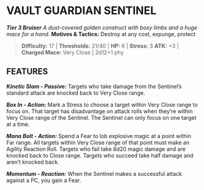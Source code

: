 ﻿---
tags:
  - Adversary
  - Creature
  - Statblock

name: 'VAULT GUARDIAN SENTINEL'
tier: 3
type: Bruiser
description: 'A dust-covered golden construct with boxy limbs and a huge mace for a hand.'
motives_and_tactics: 'Destroy at any cost, expunge, protect'
difficulty: '17'
thresholds: '21/40'
hp: '6'
stress: '3'
atk: '+3'
attack: 'Charged Mace'
range: 'Very Close'
damage: '2d12+1 phy'
experience:
feats:
- name: 'Kinetic Slam'
  type: 'Passive'
  text: 'Targets who take damage from the Sentinel’s standard attack are knocked back to Very Close range.'
- name: 'Box In'
  type: 'Action'
  text: 'Mark a Stress to choose a target within Very Close range to focus on. That target has disadvantage on attack rolls when they’re within Very Close range of the Sentinel. The Sentinel can only focus on one target at a time.'
- name: 'Mana Bolt'
  type: 'Action'
  text: 'Spend a Fear to lob explosive magic at a point within Far range. All targets within Very Close range of that point must make an Agility Reaction Roll. Targets who fail take 8d20 magic damage and are knocked back to Close range. Targets who succeed take half damage and aren’t knocked back.'
- name: 'Momentum'
  type: 'Reaction'
  text: 'When the Sentinel makes a successful attack against a PC, you gain a Fear.'
layout: Daggerheart Adversary
source: srd-adversary
statblock: true
---

# VAULT GUARDIAN SENTINEL

***Tier 3 Bruiser***
*A dust-covered golden construct with boxy limbs and a huge mace for a hand.*
**Motives & Tactics:** Destroy at any cost, expunge, protect

> **Difficulty:** 17 | **Thresholds:** 21/40 | **HP:** 6 | **Stress:** 3
> **ATK:** +3 | **Charged Mace:** Very Close | 2d12+1 phy  

## FEATURES

***Kinetic Slam - Passive:*** Targets who take damage from the Sentinel’s standard attack are knocked back to Very Close range.

***Box In - Action:*** Mark a Stress to choose a target within Very Close range to focus on. That target has disadvantage on attack rolls when they’re within Very Close range of the Sentinel. The Sentinel can only focus on one target at a time.

***Mana Bolt - Action:*** Spend a Fear to lob explosive magic at a point within Far range. All targets within Very Close range of that point must make an Agility Reaction Roll. Targets who fail take 8d20 magic damage and are knocked back to Close range. Targets who succeed take half damage and aren’t knocked back.

***Momentum - Reaction:*** When the Sentinel makes a successful attack against a PC, you gain a Fear.
